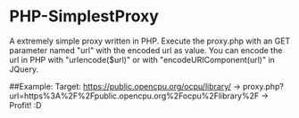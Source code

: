 # PHP-SimplestProxy
A extremely simple proxy written in PHP. Execute the proxy.php with an GET parameter named "url" with the encoded url as value. You can encode the url in PHP with "urlencode($url)" or with "encodeURIComponent(url)" in JQuery.

##Example: 
Target: https://public.opencpu.org/ocpu/library/
-> proxy.php?url=https%3A%2F%2Fpublic.opencpu.org%2Focpu%2Flibrary%2F
-> Profit! :D
